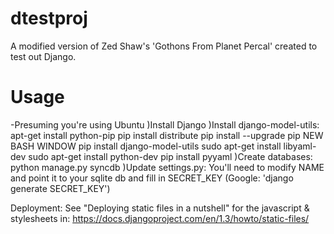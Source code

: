dtestproj
=========

A modified version of Zed Shaw's 'Gothons From Planet Percal' created to test out Django.


Usage
=====
-Presuming you're using Ubuntu
)Install Django
)Install django-model-utils:
apt-get install python-pip
pip install distribute
pip install --upgrade pip
NEW BASH WINDOW
pip install django-model-utils
sudo apt-get install libyaml-dev
sudo apt-get install python-dev
pip install pyyaml
)Create databases:
python manage.py syncdb
)Update settings.py: You'll need to modify NAME and point it to your sqlite db and fill in SECRET_KEY (Google: 'django generate SECRET_KEY')

Deployment:
See "Deploying static files in a nutshell" for the javascript & stylesheets in: 
https://docs.djangoproject.com/en/1.3/howto/static-files/
